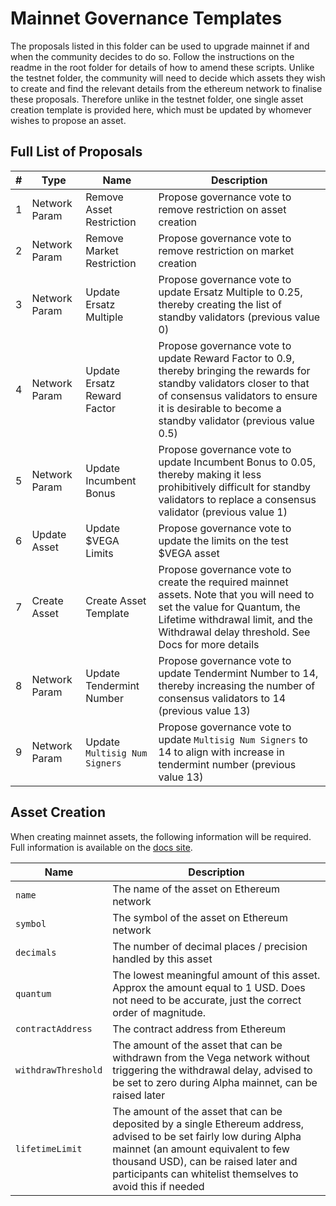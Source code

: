 # Mainnet Governance Templates

The proposals listed in this folder can be used to upgrade mainnet if and when the community decides to do so.
Follow the instructions on the readme in the root folder for details of how to amend these scripts.
Unlike the testnet folder, the community will need to decide which assets they wish to create and find the relevant details from the ethereum network to finalise these proposals.
Therefore unlike in the testnet folder, one single asset creation template is provided here, which must be updated by whomever wishes to propose an asset.

## Full List of Proposals


  | #   | Type           | Name                        | Description |
  | --- | -------------- |---------------------------- |----------- |
  | 1   | Network Param  |Remove Asset Restriction     |Propose governance vote to remove restriction on asset creation       |
  | 2   | Network Param  |Remove Market Restriction    |Propose governance vote to remove restriction on market creation       |
  | 3   | Network Param  |Update Ersatz Multiple       |Propose governance vote to update Ersatz Multiple to 0.25, thereby creating the list of standby validators (previous value 0)       |
  | 4   | Network Param  |Update Ersatz Reward Factor  |Propose governance vote to update Reward Factor to 0.9, thereby bringing the rewards for standby validators closer to that of consensus validators to ensure it is desirable to become a standby validator (previous value 0.5)|
  | 5  | Network Param  |Update Incumbent Bonus       |Propose governance vote to update Incumbent Bonus to 0.05, thereby making it less prohibitively difficult for standby validators to replace a consensus validator (previous value 1)      |
  | 6   | Update Asset   |Update $VEGA Limits          |Propose governance vote to update the limits on the test $VEGA asset|
  | 7   | Create Asset   |Create Asset Template            |Propose governance vote to create the required mainnet assets.  Note that you will need to set the value for Quantum, the Lifetime withdrawal limit, and the Withdrawal delay threshold.  See Docs for more details       |
  | 8 | Network Param  |Update Tendermint Number     |Propose governance vote to update Tendermint Number to 14, thereby increasing the number of consensus validators to 14 (previous value 13)       |
  | 9  | Network Param  |Update `Multisig Num Signers`  |Propose governance vote to update `Multisig Num Signers` to 14 to align with increase in tendermint number (previous value 13)       |

## Asset Creation

When creating mainnet assets, the following information will be required.  Full information is available on the [docs site](https://docs.vega.xyz/testnet/tutorials/proposals/new-asset-proposal).

| Name           | Description                        |
| -------------- |---------------------------- |
| `name`  |The name of the asset on Ethereum network    |
| `symbol`  | The symbol of the asset on Ethereum network   |
| `decimals` | The number of decimal places / precision handled by this asset   |
| `quantum`  | The lowest meaningful amount of this asset.  Approx the amount equal to 1 USD.  Does not need to be accurate, just the correct order of magnitude.   |
| `contractAddress` |   The contract address from Ethereum  |
| `withdrawThreshold` |   The amount of the asset that can be withdrawn from the Vega network without triggering the withdrawal delay, advised to be set to zero during Alpha mainnet, can be raised later  |
| `lifetimeLimit` | The amount of the asset that can be deposited by a single Ethereum address, advised to be set fairly low during Alpha mainnet (an amount equivalent to few thousand USD), can be raised later and participants can whitelist themselves to avoid this if needed   |

